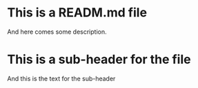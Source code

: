 # This is a READM.md file

And here comes some description.

# This is a sub-header for the file

And this is the text for the sub-header
